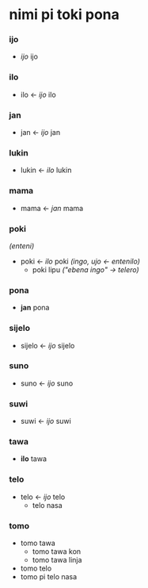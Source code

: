 # nimi pi toki pona

### ijo
* *ijo* ijo

### ilo
* ilo ← *ijo* ilo

### jan
* jan ← *ijo* jan

### lukin
* lukin ← *ilo* lukin

### mama
* mama ← *jan* mama

### poki
*(enteni)*

* poki ← *ilo* poki
*(ingo, ujo ← entenilo)*
  * poki lipu
*("ebena ingo" → telero)*

### pona
* **jan** pona

### sijelo
* sijelo ← *ijo* sijelo

### suno
* suno ← *ijo* suno

### suwi
* suwi ← *ijo* suwi

### tawa
* **ilo** tawa

### telo
* telo ← *ijo* telo
  * telo nasa

### tomo
* tomo tawa
  * tomo tawa kon
  * tomo tawa linja
* tomo telo
* tomo pi telo nasa


